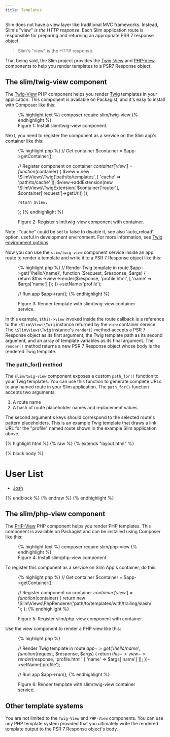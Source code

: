 ```yaml
---
title: Templates
---
```


Slim does not have a view layer like traditional MVC frameworks. Instead,
Slim's "view" _is the HTTP response_. Each Slim application route is responsible
for preparing and returning an appropriate PSR 7 response object.

> Slim's "view" is the HTTP response.

That being said, the Slim project provides the [Twig-View](#the-slimtwig-view-component) and
[PHP-View](#the-slimphp-view-component) components to help you render templates to a PSR7
Response object.

## The slim/twig-view component

The [Twig-View][twigview] PHP component helps you render [Twig][twig]
templates in your application. This component is available on Packagist, and
it's easy to install with Composer like this:

[twigview]: https://github.com/slimphp/Twig-View
[twig]: http://twig.sensiolabs.org/

<figure>
{% highlight text %}
composer require slim/twig-view
{% endhighlight %}
<figcaption>Figure 1: Install slim/twig-view component.</figcaption>
</figure>

Next, you need to register the component as a service on the Slim app's
container like this:

<figure>
{% highlight php %}
<?php
// Create app
$app = new \Slim\App();

// Get container
$container = $app->getContainer();

// Register component on container
$container['view'] = function ($container) {
    $view = new \Slim\Views\Twig('path/to/templates', [
        'cache' => 'path/to/cache'
    ]);
    $view->addExtension(new \Slim\Views\TwigExtension(
        $container['router'],
        $container['request']->getUri()
    ));

    return $view;
};
{% endhighlight %}
<figcaption>Figure 2: Register slim/twig-view component with container.</figcaption>
</figure>

Note : "cache" could be set to false to disable it, see also 'auto_reload' option, useful in development environment. For more information, see [Twig environment options](http://twig.sensiolabs.org/api/master/Twig_Environment.html#method___construct)

Now you can use the `slim/twig-view` component service inside an app route
to render a template and write it to a PSR 7 Response object like this:

<figure>
{% highlight php %}
// Render Twig template in route
$app->get('/hello/{name}', function ($request, $response, $args) {
    return $this->view->render($response, 'profile.html', [
        'name' => $args['name']
    ]);
})->setName('profile');

// Run app
$app->run();
{% endhighlight %}
<figcaption>Figure 3: Render template with slim/twig-view container service.</figcaption>
</figure>

In this example, `$this->view` invoked inside the route callback is a reference
to the `\Slim\Views\Twig` instance returned by the `view` container service.
The `\Slim\Views\Twig` instance's `render()` method accepts a PSR 7 Response
object as its first argument, the Twig template path as its second argument,
and an array of template variables as its final argument. The `render()` method
returns a new PSR 7 Response object whose body is the rendered Twig template.

### The path_for() method

The `slim/twig-view` component exposes a custom `path_for()` function
to your Twig templates. You can use this function to generate complete
URLs to any named route in your Slim application. The `path_for()`
function accepts two arguments:

1. A route name
2. A hash of route placeholder names and replacement values

The second argument's keys should correspond to the selected route's pattern
placeholders. This is an example Twig template that draws a link URL
for the "profile" named route shown in the example Slim application above.

{% highlight html %}
{% raw %}
{% extends "layout.html" %}

{% block body %}
<h1>User List</h1>
<ul>
    <li><a href="{{ path_for('profile', { 'name': 'josh' }) }}">Josh</a></li>
</ul>
{% endblock %}
{% endraw %}
{% endhighlight %}

## The slim/php-view component

The [PHP-View][phpview] PHP component helps you render PHP templates.
This component is available on Packagist and can be installed using
Composer like this:

[phpview]: https://github.com/slimphp/PHP-View

<figure>
{% highlight text %}
composer require slim/php-view
{% endhighlight %}
<figcaption>Figure 4: Install slim/php-view component.</figcaption>
</figure>

To register this component as a service on Slim App's container, do this:

<figure>
{% highlight php %}
<?php
// Create app
$app = new \Slim\App();

// Get container
$container = $app->getContainer();

// Register component on container
$container['view'] = function ($container) {
    return new \Slim\Views\PhpRenderer('path/to/templates/with/trailing/slash/');
};
{% endhighlight %}
<figcaption>Figure 5: Register slim/php-view component with container.</figcaption>
</figure>

Use the view component to render a PHP view like this:

<figure>
{% highlight php %}

// Render Twig template in route
$app->get('/hello/{name}', function ($request, $response, $args) {
    return $this->view->render($response, 'profile.html', [
        'name' => $args['name']
    ]);
})->setName('profile');

// Run app
$app->run();
{% endhighlight %}
<figcaption>Figure 6: Render template with slim/twig-view container service.</figcaption>
</figure>

## Other template systems

You are not limited to the `Twig-View` and `PHP-View` components. You
can use any PHP template system provided that you ultimately write the rendered
template output to the PSR 7 Response object's body.
